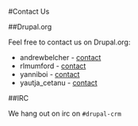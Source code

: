 #Contact Us

##Drupal.org

Feel free to contact us on Drupal.org:

* andrewbelcher - [contact](https://www.drupal.org/user/655282/contact)
* rlmumford - [contact](https://www.drupal.org/user/794682/contact)
* yanniboi - [contact](https://www.drupal.org/user/1837556/contact)
* yautja_cetanu - [contact](https://www.drupal.org/user/626050/contact)

##IRC

We hang out on irc on `#drupal-crm`
